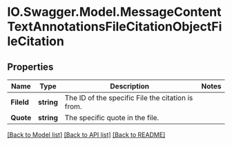 # IO.Swagger.Model.MessageContentTextAnnotationsFileCitationObjectFileCitation
## Properties

Name | Type | Description | Notes
------------ | ------------- | ------------- | -------------
**FileId** | **string** | The ID of the specific File the citation is from. | 
**Quote** | **string** | The specific quote in the file. | 

[[Back to Model list]](../README.md#documentation-for-models) [[Back to API list]](../README.md#documentation-for-api-endpoints) [[Back to README]](../README.md)

